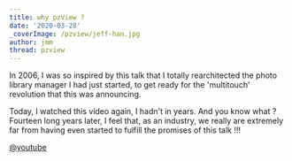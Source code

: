```yaml
---
title: why pzView ?
date: '2020-03-28'
_coverImage: /pzview/jeff-han.jpg
author: jmm
thread: pzview
---
```


In 2006, I was so inspired by this talk that I totally rearchitected the photo
library manager I had just started, to get ready for the 'multitouch' revolution
that this was announcing.

Today, I watched this video again, I hadn't in years. And you know what ?
Fourteen long years later, I feel that, as an industry, we really are extremely
far from having even started to fulfill the promises of this talk !!!

[@youtube](ac0E6deG4AU)
